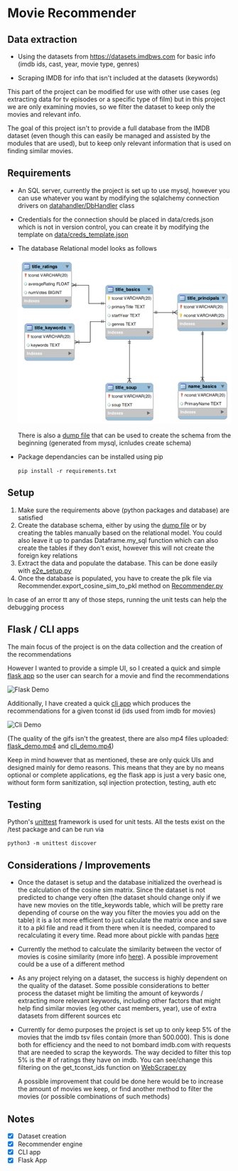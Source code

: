 # Movie Recommender

## Data extraction

* Using the datasets from https://datasets.imdbws.com for basic info (imdb ids, cast, year, movie type, genres)

* Scraping IMDB for info that isn't included at the datasets (keywords)

This part of the project can be modified for use with other use cases (eg extracting data
for tv episodes or a specific type of film) but in this project we are only examining movies, so we filter the 
dataset to keep only the movies and relevant info.

The goal of this project isn't to provide a full database from the IMDB dataset (even though this can easily be managed
and assisted by the modules that are used), but to keep only relevant information that is used on finding
similar movies.

## Requirements

* An SQL server, currently the project is set up to use mysql, however you can use whatever
you want by modifying the sqlalchemy connection drivers on [datahandler/DbHandler](moviereccommender/../movierecommender/datahandler/DbHandler.py) class

* Credentials for the connection should be placed in data/creds.json which is not in version control, you can create it
  by modifying the template on [data/creds_template.json](data/creds_template.json) 

* The database Relational model looks as follows

  ![relational model](docs/database/relational_model.png) 

  There is also a [dump file](docs/database/Mysql_dump_structure.sql) that can be used to create the schema from the beginning (generated
  from mysql, icnludes create schema)

* Package dependancies can be installed using pip
  
  ```pip install -r requirements.txt```

## Setup

1. Make sure the requirements above (python packages and database) are satisfied
2. Create the database schema, either by using the [dump file](docs/database/Mysql_dump_structure.sql) or by creating the tables manually based on the relational model. You could also leave it up to pandas Dataframe.my_sql function which can also create the tables if they don't exist, however this will not create the foreign key relations
3. Extract the data and populate the database. This can be done easily with [e2e_setup.py](movierecommender/datahandler/e2e_setup.py)
4. Once the database is populated, you have to create the plk file via Recommender.export_cosine_sim_to_pkl method on [Recommender.py](movierecommender/recommender/Recommender.py)

In case of an error tt any of those steps, running the unit tests can help the debugging process

## Flask / CLI apps

The main focus of the project is on the data collection and the creation of the recommendations

However I wanted to provide a simple UI, so I created a quick and simple [flask app](movierecommender/frontend/app.py) so the user
can search for a movie and find the recommendations

![Flask Demo](docs/demo/flask_demo.gif)

Additionally, I have created a quick [cli app](movierecommender/cmd_interface.py) which produces the recommendations
for a given tconst id (ids used from imdb for movies)

![Cli Demo](docs/demo/cli_demo.gif)

(The quality of the gifs isn't the greatest, there are also mp4 files uploaded:  [flask_demo.mp4](docs/demo/flask_demo.mp4) and [cli_demo.mp4](docs/demo/cli_demo.mp4))

Keep in mind however that as mentioned, these are only quick UIs and designed mainly for demo reasons. This means that they are by no means optional or complete applications, eg the flask app is just a very basic one, without form form sanitization, sql injection protection, testing, auth etc

## Testing

Python's [unittest](https://docs.python.org/3/library/unittest.html) framework is used for unit tests. All the tests exist on the /test package and can be run via
```
python3 -m unittest discover
```

## Considerations / Improvements
 
* Once the dataset is setup and the database initialized the overhead is the calculation of the cosine sim matrix.
Since the dataset is not predicted to change very often (the dataset should change only if we have new movies on
the title_keywords table, which will be pretty rare depending of course on the way you filter the movies you add
on the table) it is a lot more efficient to just calculate the matrix once and save it to a pkl file and read it from
there when it is needed, compared to recalculating it every time.
Read more about pickle with pandas [here](https://pandas.pydata.org/pandas-docs/stable/reference/api/pandas.DataFrame.to_pickle.html#pandas.DataFrame.to_pickle)
  
* Currently the method to calculate the similarity between the vector of movies is cosine similarity (more info
  [here](https://www.machinelearningplus.com/nlp/cosine-similarity/)). A possible improvement
  could be a use of a different method

* As any project relying on a dataset, the success is highly dependent on the quality of the dataset. Some possible
considerations to better process the dataset might be limiting the amount of keywords / extracting more relevant keywords,
  including other factors that might help find similar movies (eg other cast members, year), use of extra datasets from different sources etc

* Currently for demo purposes the project is set up to only keep 5% of the movies that the imdb tsv files contain (more than 500.000). This is done both for efficiency and the need to not bombard imdb.com with requests that are needed to scrap the keywords. The way decided to filter this top 5% is the # of ratings they have on imdb. You can see/change this filtering on the get_tconst_ids function on [WebScraper.py](movierecommender/datahandler/WebScraper.py)
  
  A possible improvement that could be done here would be to increase the amount of movies we keep, or find another method to filter the movies (or possible combinations of such methods)

## Notes

- [x] Dataset creation
- [x] Recommender engine
- [x] CLI app
- [x] Flask App  
